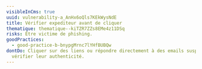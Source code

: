 ```yaml
---
visibleInCms: true
uuid: vulnerability-a_AnHx6oQls7KEkWysNdE
title: Vérifier expediteur avant de cliquer
thematique: thematique--kiTZR7ZZs8EMe4z11DSq
risks: Être victime de phishing.
goodPractices:
  - good-practice-b-bnypgMrnc7lYHfBUBQw
dontDo: Cliquer sur des liens ou répondre directement à des emails suspects sans
  vérifier leur authenticité.
---
```

